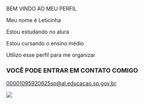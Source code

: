 BEM VINDO AO MEU PERFIL

Meu nome é Leticinha

Estou estudando no alura

Estou cursando o ensino médio

Utilizo esse perfil para me organizar 

### VOCÊ PODE ENTRAR EM CONTATO COMIGO 

00001095920625sp@al.educacao.sp.gov.br

![](https://media1.tenor.com/m/AlNzo08uVWwAAAAC/hugs-love.gif)
  
